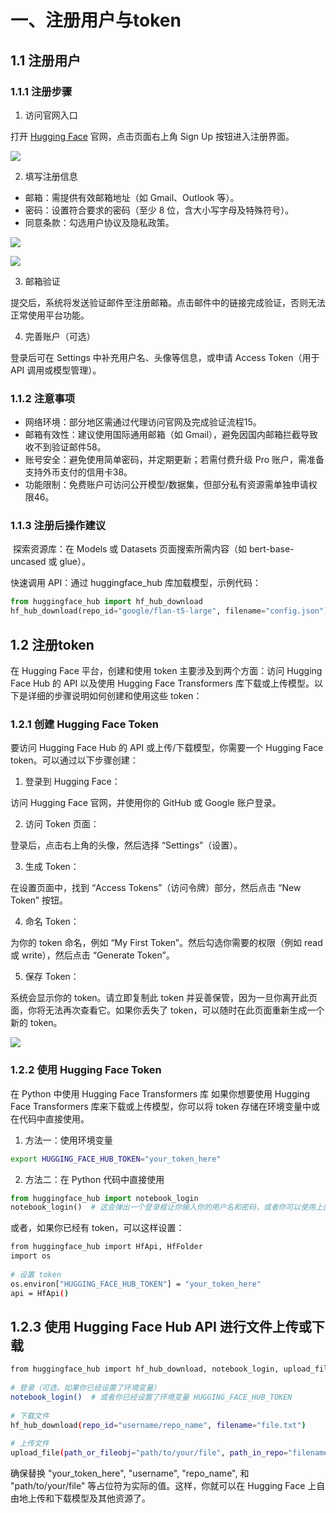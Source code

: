# 一、注册用户与token

## 1.1 注册用户

### 1.1.1 注册步骤‌

1. ‌访问官网入口‌

打开 [Hugging Face](https://huggingface.co/) 官网，点击页面右上角 ‌Sign Up‌ 按钮进入注册界面。

![](/other/network/huggingface/001.png)

2. 填写注册信息‌

- ‌邮箱‌：需提供有效邮箱地址（如 Gmail、Outlook 等）。
- ‌密码‌：设置符合要求的密码（至少 8 位，含大小写字母及特殊符号）。
- ‌同意条款‌：勾选用户协议及隐私政策。

![](/other/network/huggingface/002.png)

![](/other/network/huggingface/003.png)


3. ‌邮箱验证‌

提交后，系统将发送验证邮件至注册邮箱。点击邮件中的链接完成验证，否则无法正常使用平台功能。

4. 完善账户（可选）‌

登录后可在 ‌Settings‌ 中补充用户名、头像等信息，或申请 ‌Access Token‌（用于 API 调用或模型管理）。




### 1.1.2 注意事项‌

- ‌网络环境‌：部分地区需通过代理访问官网及完成验证流程15。
- ‌邮箱有效性‌：建议使用国际通用邮箱（如 Gmail），避免因国内邮箱拦截导致收不到验证邮件58。
- ‌账号安全‌：避免使用简单密码，并定期更新；若需付费升级 ‌Pro 账户‌，需准备支持外币支付的信用卡38。
- ‌功能限制‌：免费账户可访问公开模型/数据集，但部分私有资源需单独申请权限46。


### 1.1.3 注册后操作建议‌
‌
探索资源库‌：在 Models 或 Datasets 页面搜索所需内容（如 bert-base-uncased 或 glue）。

‌快速调用 API‌：通过 huggingface_hub 库加载模型，示例代码：

```py
from huggingface_hub import hf_hub_download
hf_hub_download(repo_id="google/flan-t5-large", filename="config.json")  
```

## 1.2 注册token

在 Hugging Face 平台，创建和使用 token 主要涉及到两个方面：访问 Hugging Face Hub 的 API 以及使用 Hugging Face Transformers 库下载或上传模型。以下是详细的步骤说明如何创建和使用这些 token：

### 1.2.1 创建 Hugging Face Token
要访问 Hugging Face Hub 的 API 或上传/下载模型，你需要一个 Hugging Face token。可以通过以下步骤创建：

1. 登录到 Hugging Face：

访问 Hugging Face 官网，并使用你的 GitHub 或 Google 账户登录。

2. 访问 Token 页面：

登录后，点击右上角的头像，然后选择 “Settings”（设置）。

3. 生成 Token：

在设置页面中，找到 “Access Tokens”（访问令牌）部分，然后点击 “New Token” 按钮。

4. 命名 Token：

为你的 token 命名，例如 “My First Token”。然后勾选你需要的权限（例如 read 或 write），然后点击 “Generate Token”。

5. 保存 Token：

系统会显示你的 token。请立即复制此 token 并妥善保管，因为一旦你离开此页面，你将无法再次查看它。如果你丢失了 token，可以随时在此页面重新生成一个新的 token。

![](/other/network/huggingface/004.png)


### 1.2.2 使用 Hugging Face Token
在 Python 中使用 Hugging Face Transformers 库
如果你想要使用 Hugging Face Transformers 库来下载或上传模型，你可以将 token 存储在环境变量中或在代码中直接使用。

1. 方法一：使用环境变量

```sh
export HUGGING_FACE_HUB_TOKEN="your_token_here"
```

2. 方法二：在 Python 代码中直接使用

```py
from huggingface_hub import notebook_login
notebook_login()  # 这会弹出一个登录框让你输入你的用户名和密码，或者你可以使用上面的环境变量方法。
```
或者，如果你已经有 token，可以这样设置：

```sh
from huggingface_hub import HfApi, HfFolder
import os
 
# 设置 token
os.environ["HUGGING_FACE_HUB_TOKEN"] = "your_token_here"
api = HfApi()
```

## 1.2.3 使用 Hugging Face Hub API 进行文件上传或下载

```sh
from huggingface_hub import hf_hub_download, notebook_login, upload_file
 
# 登录（可选，如果你已经设置了环境变量）
notebook_login()  # 或者你已经设置了环境变量 HUGGING_FACE_HUB_TOKEN
 
# 下载文件
hf_hub_download(repo_id="username/repo_name", filename="file.txt")
 
# 上传文件
upload_file(path_or_fileobj="path/to/your/file", path_in_repo="filename.txt", repo_type="dataset", repo_id="username/repo_name")
```

确保替换 "your_token_here", "username", "repo_name", 和 "path/to/your/file" 等占位符为实际的值。这样，你就可以在 Hugging Face 上自由地上传和下载模型及其他资源了。

